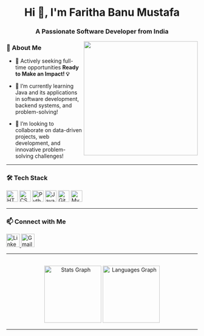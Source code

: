 <h1 align="center">Hi 👋, I'm Faritha Banu Mustafa</h1>
<h3 align="center">A Passionate Software Developer from India</h3>

<img align="right" height="300" src="https://cdn.dribbble.com/userupload/22553452/file/original-bef4c9d5b9e203e1595b4caee2cb1008.gif" />



### 🚀 About Me
- 🔭 Actively seeking full-time opportunities **Ready to Make an Impact! 💡**

- 🌱 I’m currently learning Java and its applications in software development, backend systems, and problem-solving! 

- 👯 I’m looking to collaborate on data-driven projects, web development, and innovative problem-solving challenges! 



---

### 🛠 Tech Stack  

<div align="left">

  <img src="https://cdn.jsdelivr.net/gh/devicons/devicon/icons/html5/html5-original.svg" height="30" alt="HTML5" />
  <img src="https://cdn.jsdelivr.net/gh/devicons/devicon/icons/css3/css3-original.svg" height="30" alt="CSS3" />
  <img src="https://cdn.jsdelivr.net/gh/devicons/devicon/icons/python/python-original.svg" height="30" alt="Python" />
  <img src="https://cdn.jsdelivr.net/gh/devicons/devicon/icons/java/java-original.svg" height="30" alt="Java" />
  <img src="https://cdn.jsdelivr.net/gh/devicons/devicon/icons/git/git-original.svg" height="30" alt="Git" />
  <img src="https://cdn.jsdelivr.net/gh/devicons/devicon/icons/mysql/mysql-original.svg" height="30" alt="MySQL" />

</div>


---

### 📫 Connect with Me  
<div align="left">
  <a href="https://www.linkedin.com/in/farithabanum/" target="_blank">
    <img src="https://img.shields.io/static/v1?message=LinkedIn&logo=linkedin&label=&color=0077B5&logoColor=white&labelColor=&style=for-the-badge" height="35" alt="LinkedIn" />
  </a>
  
  <a href="mailto:farithabanumustafaa@gmail.com">
    <img src="https://img.shields.io/static/v1?message=Gmail&logo=gmail&label=&color=D14836&logoColor=white&labelColor=&style=for-the-badge" height="35" alt="Gmail" />
  </a>
</div>


---

<br clear="both">


<div align="center">
  <img src="https://github-readme-stats.vercel.app/api?username=Farithabanu-M&hide_title=false&hide_rank=false&show_icons=true&include_all_commits=true&count_private=true&disable_animations=false&theme=dracula&locale=en&hide_border=false" height="150" alt="Stats Graph" />
  <img src="https://github-readme-stats.vercel.app/api/top-langs?username=Farithabanu-M&locale=en&hide_title=false&layout=compact&card_width=320&langs_count=5&theme=dracula&hide_border=false" height="150" alt="Languages Graph" />
</div>

---
